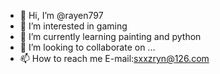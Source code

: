 - 👋 Hi, I’m @rayen797
- 👀 I’m interested in gaming
- 🌱 I’m currently learning painting and python
- 💞️ I’m looking to collaborate on ...
- 📫 How to reach me E-mail:sxxzryn@126.com

<!---
rayen797/rayen797 is a ✨ special ✨ repository because its `README.md` (this file) appears on your GitHub profile.
You can click the Preview link to take a look at your changes.
--->
